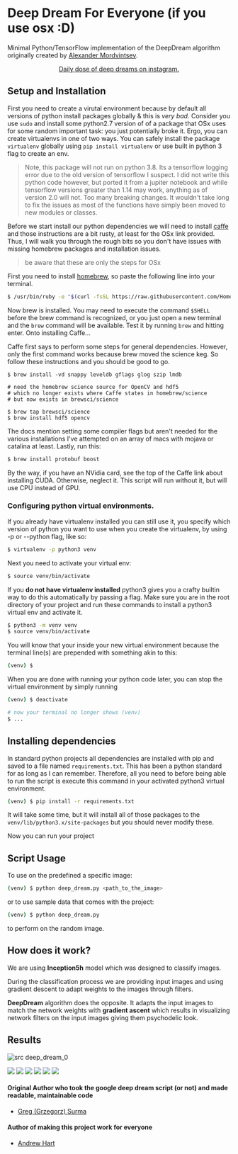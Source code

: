 
# Deep Dream For Everyone (if you use osx :D)

Minimal Python/TensorFlow implementation of the DeepDream algorithm originally created by [Alexander Mordvintsev](https://ai.googleblog.com/2015/06/inceptionism-going-deeper-into-neural.html).

<center><a href="https://www.instagram.com/__deep__dreams__/">Daily dose of deep dreams on instagram.</a></center>

## Setup and Installation

First you need to create a virutal environment because by default all versions of python install packages globally & 
this is *very bad*. Consider you use `sudo` and install some python2.7 version of of a package that OSx uses for some
random important task: you just potentially broke it. Ergo, you can create virtualenvs in one of two ways. You can safely 
install the package `virtualenv` globally using `pip install virtualenv` or use built in python 3 flag to create an env.

> Note, this package will not run on python 3.8. Its a tensorflow logging error due
> to the old version of tensorflow I suspect. I did not write this python code
> however, but ported it from a jupiter notebook and while tensorflow versions 
> greater than 1.14 may work, anything as of version 2.0 will not. Too many breaking
> changes. It wouldn't take long to fix the issues as most of the functions have simply
> been moved to new modules or classes. 


Before we start install our python dependencies we will need to install
[caffe](http://caffe.berkeleyvision.org/install_osx.html) and those instructions
are a bit rusty, at least for the OSx link provided. Thus, I will walk
you through the rough bits so you don't have issues with missing homebrew packages
and installation issues. 

> be aware that these are only the steps for OSx

First you need to install [homebrew](http://brew.sh), so paste the
following line into your terminal. 

```bash
$ /usr/bin/ruby -e "$(curl -fsSL https://raw.githubusercontent.com/Homebrew/install/master/install)"
```

Now brew is installed. You may need to execute the command `$SHELL` before
the brew command is recognized, or you just open a new terminal 
and the `brew` command will be available. Test it by running `brew` and
hitting enter. Onto installing Caffe...

Caffe first says to perform some steps for general dependencies.
However, only the first command works because brew moved the science
keg. So follow these instructions and you should be good to go. 

```
$ brew install -vd snappy leveldb gflags glog szip lmdb

# need the homebrew science source for OpenCV and hdf5
# which no longer exists where Caffe states in homebrew/science
# but now exists in brewsci/science

$ brew tap brewsci/science
$ brew install hdf5 opencv
``` 

The docs mention setting some compiler flags but aren't needed
for the various installations I've attempted on an array of macs
with mojava or catalina at least. Lastly, run this:

```bash
$ brew install protobuf boost 
```

By the way, if you have an NVidia card, see the top of the Caffe
link about installing CUDA. Otherwise, neglect it. This script will run
without it, but will use CPU instead of GPU.


### Configuring python virtual environments.

If you already have virtualenv installed you can still use it,  you specify which version of python you want
to use when you create the virtualenv, by using -p or --python flag, like so:

```bash
$ virtualenv -p python3 venv
```

Next you need to activate your virtual env:

```bash
$ source venv/bin/activate
```

If you **do not have virtualenv installed** python3 gives you a crafty builtin way to do this automatically by passing a flag. 
Make sure you are in the root directory of your project and run these commands to install a python3 virtual env and activate it. 

```bash
$ python3 -m venv venv
$ source venv/bin/activate
```

You will know that your inside your new virtual environment
because the terminal line(s) are prepended with something akin
to this: 

```bash
(venv) $ 
```

When you are done with running your python code later,
you can stop the virtual environment by simply running 

```bash
(venv) $ deactivate

# now your terminal no longer shows (venv)
$ ...
```

## Installing dependencies

In standard python projects all dependencies are installed with pip and saved to a file named `requirements.txt`. This has
been a python standard for as long as I can remember. Therefore, all you need to before being able to run the script is execute this command in your activated python3 virtual environment.

```bash
(venv) $ pip install -r requirements.txt
```

It will take some time, but it will install all of those packages to the `venv/lib/python3.x/site-packages` but you should never modify these.

Now you can run your project 


## Script Usage

To use on the predefined a specific image:

```bash
(venv) $ python deep_dream.py <path_to_the_image>
```


or to use sample data that comes with the project:


```bash
(venv) $ python deep_dream.py
```

to perform on the random image.

## How does it work?

We are using **Inception5h** model which was designed to classify images. 

During the classification process we are providing input images and using gradient descent to adapt weights to the images through filters. 

**DeepDream** algorithm does the opposite. It adapts the input images to match the network weights with **gradient ascent** which results in visualizing network filters on the input images giving them psychodelic look.



## Results

![src deep_dream_0](/examples/deep_dream_0.jpeg)

<img src="examples/deep_dream_0.jpeg">
<img src="examples/deep_dream_1.jpeg">
<img src="examples/deep_dream_2.jpeg">
<img src="examples/deep_dream_3.jpeg">
<img src="examples/deep_dream_4.jpeg">
<img src="examples/deep_dream_5.jpeg">


#### Original Author who took the google deep dream script (or not) and made readable, maintainable code
 - [Greg (Grzegorz) Surma](https://gsurma.github.io)
 
#### Author of making this project work for everyone
 - [Andrew Hart](https://www.github.com/AndrewJHart)


